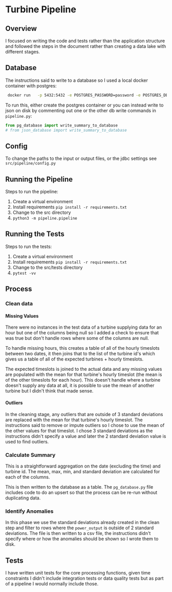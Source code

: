 # Turbine Pipeline

## Overview

I focused on writing the code and tests rather than the application structure and followed the steps in the document rather than creating a data lake with different stages.

## Database

The instructions said to write to a database so I used a local docker container with postgres:

```bash
 docker run   -p 5432:5432 -e POSTGRES_PASSWORD=password -e POSTGRES_DB=colibri   postgres:latest
```

To run this, either create the postgres container or you can instead write to json on disk by commenting out one or the other db write commands in `pipeline.py`:

```python
from pg_database import write_summary_to_database
# from json_database import write_summary_to_database
```

## Config 

To change the paths to the input or output files, or the jdbc settings see `src/pipeline/config.py`

## Running the Pipeline 

Steps to run the pipeline:

1. Create a virtual environment
1. Install requirements `pip install -r requirements.txt`
1. Change to the src directory
1. `python3 -m pipeline.pipeline`

## Running the Tests 
 
Steps to run the tests:

1. Create a virtual environment
1. Install requirements `pip install -r requirements.txt`
1. Change to the src/tests directory
1. `pytest -vv`

## Process

### Clean data

#### Missing Values

There were no instances in the test data of a turbine supplying data for an hour but one of the columns being null so I added a check to ensure that was true but don't handle rows where some of the columns are null.

To handle missing hours, this creates a table of all of the hourly timeslots between two dates, it then joins that to the list of the turbine id's which gives us a table of all of the expected turbines + hourly timeslots. 

The expected timeslots is joined to the actual data and any missing values are populated with the mean for that turbine's hourly timeslot (the mean is of the other timeslots for each hour). This doesn't handle where a turbine doesn't supply any data at all, it is possible to use the mean of another turbine but I didn't think that made sense.

#### Outliers 

In the cleaning stage, any outliers that are outside of 3 standard deviations are replaced with the mean for that turbine's hourly timeslot. The instructions said to remove or impute outliers so I chose to use the mean of the other values for that timeslot. I chose 3 standard deviations as the instructions didn't specify a value and later the 2 standard deviation value is used to find outliers.

### Calculate Summary

This is a straightforward aggregation on the date (excluding the time) and turbine id. The mean, max, min, and standard deviation are calculated for each of the columns.

This is then written to the database as a table. The `pg_database.py` file includes code to do an upsert so that the process can be re-run without duplicating data.

### Identify Anomalies

In this phase we use the standard deviations already created in the clean step and filter to rows where the `power_output` is outside of 2 standard deviations. The file is then written to a csv file, the instructions didn't specify where or how the anomalies should be shown so I wrote them to disk.

## Tests

I have written unit tests for the core processing functions, given time constraints I didn't include integration tests or data quality tests but as part of a pipeline I would normally include those.